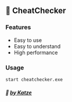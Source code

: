 ## :mag_right: CheatChecker 
### Features

- Easy to use
- Easy to understand
- High performance

### Usage
`start cheatchecker.exe`


##### :ghost: [by Katze](https://github.com/katze225 "by Katze")
